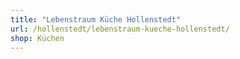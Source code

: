 ```yaml
---
title: "Lebenstraum Küche Hollenstedt"
url: /hollenstedt/lebenstraum-kueche-hollenstedt/
shop: Küchen
---
```

